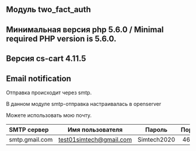 ## Модуль two_fact_auth
## Минимальная версия php 5.6.0 / Minimal required PHP version is 5.6.0.

## Версия cs-cart 4.11.5

## Email notification

Отправка происходит через smtp.

В данном модуле smtp-отправка настраивалась в openserver

Можете использовать мою почту.

| SMTP сервер  | Имя пользователя  | Пароль | Порт|
| :------------ |:---------------:| :-------:| :----:|
| smtp.gmail.com| test01simtech@gmail.com| Simtech2020 | 465|
